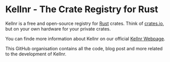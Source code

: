 # Kellnr - The Crate Registry for Rust

Kellnr is a free and open-source registry for [Rust](https://www.rust-lang.org/) crates. Think of [crates.io](https://crates.io/), but on your own hardware for your private crates.

You can finde more information about Kellnr on our official [Kellnr Webpage](https://kellnr.io/).

This GitHub organisation contains all the code, blog post and more related to the development of Kellnr.

